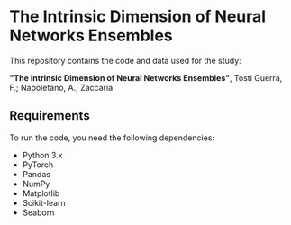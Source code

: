 # The Intrinsic Dimension of Neural Networks Ensembles

This repository contains the code and data used for the study:

**"The Intrinsic Dimension of Neural Networks Ensembles"**, Tosti Guerra, F.; Napoletano, A.; Zaccaria

## Requirements

To run the code, you need the following dependencies:

- Python 3.x
- PyTorch
- Pandas
- NumPy
- Matplotlib
- Scikit-learn
- Seaborn

